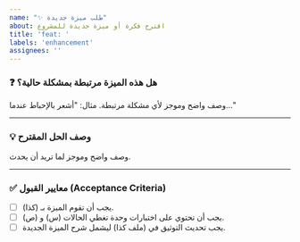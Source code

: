```yaml
---
name: "✨ طلب ميزة جديدة"
about: اقترح فكرة أو ميزة جديدة للمشروع
title: 'feat: '
labels: 'enhancement'
assignees: ''
---
```


### ❓ هل هذه الميزة مرتبطة بمشكلة حالية؟

وصف واضح وموجز لأي مشكلة مرتبطة. مثال: "أشعر بالإحباط عندما..."

---

### 💡 وصف الحل المقترح

وصف واضح وموجز لما تريد أن يحدث.

---

### ✅ معايير القبول (Acceptance Criteria)

- [ ] يجب أن تقوم الميزة بـ (كذا).
- [ ] يجب أن تحتوي على اختبارات وحدة تغطي الحالات (س) و (ص).
- [ ] يجب تحديث التوثيق في (ملف كذا) ليشمل شرح الميزة الجديدة.